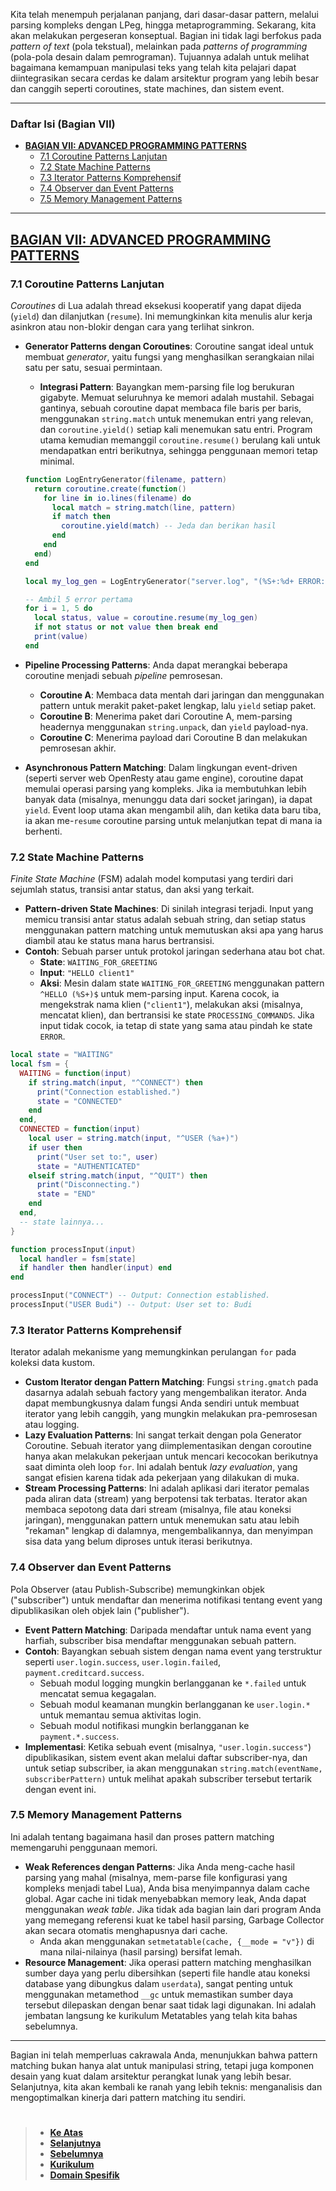 Kita telah menempuh perjalanan panjang, dari dasar-dasar pattern, melalui parsing kompleks dengan LPeg, hingga metaprogramming. Sekarang, kita akan melakukan pergeseran konseptual. Bagian ini tidak lagi berfokus pada _pattern of text_ (pola tekstual), melainkan pada _patterns of programming_ (pola-pola desain dalam pemrograman). Tujuannya adalah untuk melihat bagaimana kemampuan manipulasi teks yang telah kita pelajari dapat diintegrasikan secara cerdas ke dalam arsitektur program yang lebih besar dan canggih seperti coroutines, state machines, dan sistem event.

---

### Daftar Isi (Bagian VII)

- [**BAGIAN VII: ADVANCED PROGRAMMING PATTERNS**](#bagian-7)
  - [7.1 Coroutine Patterns Lanjutan](#71-coroutine-patterns-lanjutan)
  - [7.2 State Machine Patterns](#72-state-machine-patterns)
  - [7.3 Iterator Patterns Komprehensif](#73-iterator-patterns-komprehensif)
  - [7.4 Observer dan Event Patterns](#74-observer-dan-event-patterns)
  - [7.5 Memory Management Patterns](#75-memory-management-patterns)

---

## **[BAGIAN VII: ADVANCED PROGRAMMING PATTERNS][0]**

### 7.1 Coroutine Patterns Lanjutan

_Coroutines_ di Lua adalah thread eksekusi kooperatif yang dapat dijeda (`yield`) dan dilanjutkan (`resume`). Ini memungkinkan kita menulis alur kerja asinkron atau non-blokir dengan cara yang terlihat sinkron.

- **Generator Patterns dengan Coroutines**: Coroutine sangat ideal untuk membuat _generator_, yaitu fungsi yang menghasilkan serangkaian nilai satu per satu, sesuai permintaan.

  - **Integrasi Pattern**: Bayangkan mem-parsing file log berukuran gigabyte. Memuat seluruhnya ke memori adalah mustahil. Sebagai gantinya, sebuah coroutine dapat membaca file baris per baris, menggunakan `string.match` untuk menemukan entri yang relevan, dan `coroutine.yield()` setiap kali menemukan satu entri. Program utama kemudian memanggil `coroutine.resume()` berulang kali untuk mendapatkan entri berikutnya, sehingga penggunaan memori tetap minimal.

  <!-- end list -->

  ```lua
  function LogEntryGenerator(filename, pattern)
    return coroutine.create(function()
      for line in io.lines(filename) do
        local match = string.match(line, pattern)
        if match then
          coroutine.yield(match) -- Jeda dan berikan hasil
        end
      end
    end)
  end

  local my_log_gen = LogEntryGenerator("server.log", "(%S+:%d+ ERROR: .*)")

  -- Ambil 5 error pertama
  for i = 1, 5 do
    local status, value = coroutine.resume(my_log_gen)
    if not status or not value then break end
    print(value)
  end
  ```

- **Pipeline Processing Patterns**: Anda dapat merangkai beberapa coroutine menjadi sebuah _pipeline_ pemrosesan.

  - **Coroutine A**: Membaca data mentah dari jaringan dan menggunakan pattern untuk merakit paket-paket lengkap, lalu `yield` setiap paket.
  - **Coroutine B**: Menerima paket dari Coroutine A, mem-parsing headernya menggunakan `string.unpack`, dan `yield` payload-nya.
  - **Coroutine C**: Menerima payload dari Coroutine B dan melakukan pemrosesan akhir.

- **Asynchronous Pattern Matching**: Dalam lingkungan event-driven (seperti server web OpenResty atau game engine), coroutine dapat memulai operasi parsing yang kompleks. Jika ia membutuhkan lebih banyak data (misalnya, menunggu data dari socket jaringan), ia dapat `yield`. Event loop utama akan mengambil alih, dan ketika data baru tiba, ia akan me-`resume` coroutine parsing untuk melanjutkan tepat di mana ia berhenti.

### 7.2 State Machine Patterns

_Finite State Machine_ (FSM) adalah model komputasi yang terdiri dari sejumlah status, transisi antar status, dan aksi yang terkait.

- **Pattern-driven State Machines**: Di sinilah integrasi terjadi. Input yang memicu transisi antar status adalah sebuah string, dan setiap status menggunakan pattern matching untuk memutuskan aksi apa yang harus diambil atau ke status mana harus bertransisi.
- **Contoh**: Sebuah parser untuk protokol jaringan sederhana atau bot chat.
  - **State**: `WAITING_FOR_GREETING`
  - **Input**: `"HELLO client1"`
  - **Aksi**: Mesin dalam state `WAITING_FOR_GREETING` menggunakan pattern `^HELLO (%S+)$` untuk mem-parsing input. Karena cocok, ia mengekstrak nama klien (`"client1"`), melakukan aksi (misalnya, mencatat klien), dan bertransisi ke state `PROCESSING_COMMANDS`. Jika input tidak cocok, ia tetap di state yang sama atau pindah ke state `ERROR`.

<!-- end list -->

```lua
local state = "WAITING"
local fsm = {
  WAITING = function(input)
    if string.match(input, "^CONNECT") then
      print("Connection established.")
      state = "CONNECTED"
    end
  end,
  CONNECTED = function(input)
    local user = string.match(input, "^USER (%a+)")
    if user then
      print("User set to:", user)
      state = "AUTHENTICATED"
    elseif string.match(input, "^QUIT") then
      print("Disconnecting.")
      state = "END"
    end
  end,
  -- state lainnya...
}

function processInput(input)
  local handler = fsm[state]
  if handler then handler(input) end
end

processInput("CONNECT") -- Output: Connection established.
processInput("USER Budi") -- Output: User set to: Budi
```

### 7.3 Iterator Patterns Komprehensif

Iterator adalah mekanisme yang memungkinkan perulangan `for` pada koleksi data kustom.

- **Custom Iterator dengan Pattern Matching**: Fungsi `string.gmatch` pada dasarnya adalah sebuah factory yang mengembalikan iterator. Anda dapat membungkusnya dalam fungsi Anda sendiri untuk membuat iterator yang lebih canggih, yang mungkin melakukan pra-pemrosesan atau logging.
- **Lazy Evaluation Patterns**: Ini sangat terkait dengan pola Generator Coroutine. Sebuah iterator yang diimplementasikan dengan coroutine hanya akan melakukan pekerjaan untuk mencari kecocokan berikutnya saat diminta oleh loop `for`. Ini adalah bentuk _lazy evaluation_, yang sangat efisien karena tidak ada pekerjaan yang dilakukan di muka.
- **Stream Processing Patterns**: Ini adalah aplikasi dari iterator pemalas pada aliran data (stream) yang berpotensi tak terbatas. Iterator akan membaca sepotong data dari stream (misalnya, file atau koneksi jaringan), menggunakan pattern untuk menemukan satu atau lebih "rekaman" lengkap di dalamnya, mengembalikannya, dan menyimpan sisa data yang belum diproses untuk iterasi berikutnya.

### 7.4 Observer dan Event Patterns

Pola Observer (atau Publish-Subscribe) memungkinkan objek ("subscriber") untuk mendaftar dan menerima notifikasi tentang event yang dipublikasikan oleh objek lain ("publisher").

- **Event Pattern Matching**: Daripada mendaftar untuk nama event yang harfiah, subscriber bisa mendaftar menggunakan sebuah pattern.
- **Contoh**: Bayangkan sebuah sistem dengan nama event yang terstruktur seperti `user.login.success`, `user.login.failed`, `payment.creditcard.success`.
  - Sebuah modul logging mungkin berlangganan ke `*.failed` untuk mencatat semua kegagalan.
  - Sebuah modul keamanan mungkin berlangganan ke `user.login.*` untuk memantau semua aktivitas login.
  - Sebuah modul notifikasi mungkin berlangganan ke `payment.*.success`.
- **Implementasi**: Ketika sebuah event (misalnya, `"user.login.success"`) dipublikasikan, sistem event akan melalui daftar subscriber-nya, dan untuk setiap subscriber, ia akan menggunakan `string.match(eventName, subscriberPattern)` untuk melihat apakah subscriber tersebut tertarik dengan event ini.

### 7.5 Memory Management Patterns

Ini adalah tentang bagaimana hasil dan proses pattern matching memengaruhi penggunaan memori.

- **Weak References dengan Patterns**: Jika Anda meng-cache hasil parsing yang mahal (misalnya, mem-parse file konfigurasi yang kompleks menjadi tabel Lua), Anda bisa menyimpannya dalam cache global. Agar cache ini tidak menyebabkan memory leak, Anda dapat menggunakan _weak table_. Jika tidak ada bagian lain dari program Anda yang memegang referensi kuat ke tabel hasil parsing, Garbage Collector akan secara otomatis menghapusnya dari cache.
  - Anda akan menggunakan `setmetatable(cache, {__mode = "v"})` di mana nilai-nilainya (hasil parsing) bersifat lemah.
- **Resource Management**: Jika operasi pattern matching menghasilkan sumber daya yang perlu dibersihkan (seperti file handle atau koneksi database yang dibungkus dalam `userdata`), sangat penting untuk menggunakan metamethod `__gc` untuk memastikan sumber daya tersebut dilepaskan dengan benar saat tidak lagi digunakan. Ini adalah jembatan langsung ke kurikulum Metatables yang telah kita bahas sebelumnya.

---

Bagian ini telah memperluas cakrawala Anda, menunjukkan bahwa pattern matching bukan hanya alat untuk manipulasi string, tetapi juga komponen desain yang kuat dalam arsitektur perangkat lunak yang lebih besar. Selanjutnya, kita akan kembali ke ranah yang lebih teknis: menganalisis dan mengoptimalkan kinerja dari pattern matching itu sendiri.

#

> - **[Ke Atas](#)**
> - **[Selanjutnya][selanjutnya]**
> - **[Sebelumnya][sebelumnya]**
> - **[Kurikulum][kurikulum]**
> - **[Domain Spesifik][domain]**

[domain]: ../../../../../../README.md
[kurikulum]: ../../../../README.md
[sebelumnya]: ../bagian-6/README.md
[selanjutnya]: ../bagian-8/README.md

<!----------------------------------------------------->

[0]: ../README.md
[1]: ../
[2]: ../
[3]: ../
[4]: ../
[5]: ../
[6]: ../
[7]: ../
[8]: ../
[9]: ../
[10]: ../
[11]: ../
[12]: ../
[13]: ../
[14]: ../
[15]: ../
[16]: ../
[17]: ../
[18]: ../
